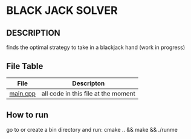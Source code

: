 # BLACK JACK SOLVER

## DESCRIPTION
finds the optimal strategy to take in a blackjack hand (work in progress)


## File Table

| File | Descripton |
| --------- | --------------------- |
| [main.cpp](src/main.cpp) | all code in this file at the moment |


## How to run
go to or create a bin directory and run: cmake .. && make && ./runme


